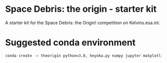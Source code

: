 # Space Debris: the origin - starter kit

A starter kit for the Space Debris: the Origin! competition on Kelvins.esa.int.

# Suggested conda environment
```bash
conda create -n theorigin python=3.8, heyoka.py numpy jupyter matplotlib pykep
```
